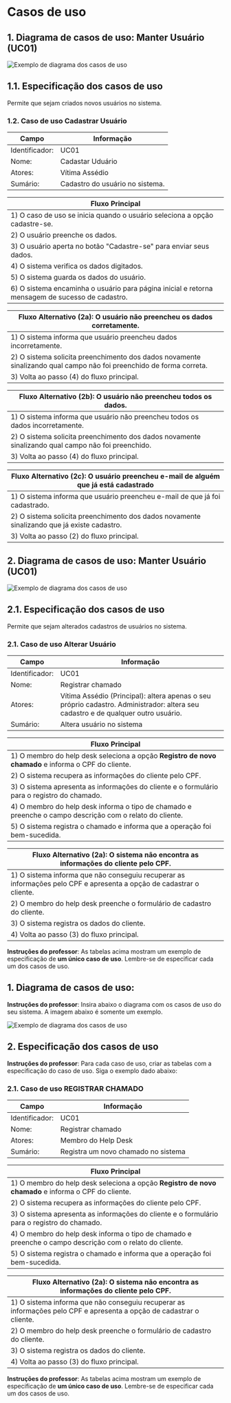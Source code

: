 # Casos de uso

## 1. Diagrama de casos de uso: Manter Usuário (UC01)

![Exemplo de diagrama dos casos de uso](exemplo-casos-uso.png)

## 1.1. Especificação dos casos de uso

Permite que sejam criados novos usuários no sistema.

### 1.2. Caso de uso **Cadastrar Usuário**

| Campo          | Informação        |
|---|---|
| Identificador: | UC01              |
| Nome:          | Cadastar Uduário |
| Atores:        | Vítima Assédio |
| Sumário:       | Cadastro do usuário no sistema. |

| Fluxo Principal |
|---|
| 1) O caso de uso se inicia quando o usuário seleciona a opção cadastre-se.|
| 2) O usuário preenche os dados.                 |
| 3) O usuário aperta no botão "Cadastre-se" para enviar seus dados. |
| 4) O sistema verifica os dados digitados. |
| 5) O sistema guarda os dados do usuário. |
| 6) O sistema encaminha o usuário para página inicial e retorna mensagem de sucesso de cadastro. |


| Fluxo Alternativo (2a): O usuário não preencheu os dados corretamente. |
|---|
| 1) O sistema informa que usuário preencheu dados incorretamente. |
| 2) O sistema solicita preenchimento dos dados novamente sinalizando qual campo não foi preenchido de forma correta. |
| 3) Volta ao passo (4) do fluxo principal. |

| Fluxo Alternativo (2b): O usuário não preencheu todos os dados. |
|---|
| 1) O sistema informa que usuário não preencheu todos os dados incorretamente. |
| 2) O sistema solicita preenchimento dos dados novamente sinalizando qual campo não foi preenchido. |
| 3) Volta ao passo (4) do fluxo principal. |

| Fluxo Alternativo (2c): O usuário preencheu e-mail de alguém que já está cadastrado |
|---|
| 1) O sistema informa que usuário preencheu e-mail de que já foi cadastrado. |
| 2) O sistema solicita preenchimento dos dados novamente sinalizando que já existe cadastro. |
| 3) Volta ao passo (2) do fluxo principal. |


## 2. Diagrama de casos de uso: Manter Usuário (UC01)

![Exemplo de diagrama dos casos de uso](exemplo-casos-uso.png)

## 2.1. Especificação dos casos de uso

Permite que sejam alterados cadastros de usuários no sistema.

### 2.1. Caso de uso **Alterar Usuário**

| Campo          | Informação        |
|---|---|
| Identificador: | UC01              |
| Nome:          | Registrar chamado |
| Atores:        | Vítima Assédio (Principal): altera apenas o seu próprio cadastro. Administrador: altera seu cadastro e de qualquer outro usuário. |
| Sumário:       | Altera usuário no sistema |

| Fluxo Principal |
|---|
| 1) O membro do help desk seleciona a opção **Registro de novo chamado** e informa o CPF do cliente. |
| 2) O sistema recupera as informações do cliente pelo CPF.                   |
| 3) O sistema apresenta as informações do cliente e o formulário para o registro do chamado. |
| 4) O membro do help desk informa o tipo de chamado e preenche o campo descrição com o relato do cliente. |
| 5) O sistema registra o chamado e informa que a operação foi bem-sucedida. |

| Fluxo Alternativo (2a): O sistema não encontra as informações do cliente pelo CPF. |
|---|
| 1) O sistema informa que não conseguiu recuperar as informações pelo CPF e apresenta a opção de cadastrar o cliente. |
| 2) O membro do help desk preenche o formulário de cadastro do cliente. |
| 3) O sistema registra os dados do cliente. |
| 4) Volta ao passo (3) do fluxo principal. |

**Instruções do professor**: As tabelas acima mostram um exemplo de especificação de **um único caso de uso**. Lembre-se de especificar cada um dos casos de uso.

## 1. Diagrama de casos de uso:

**Instruções do professor**: Insira abaixo o diagrama com os casos de uso do seu sistema. A imagem abaixo é somente um exemplo.

![Exemplo de diagrama dos casos de uso](exemplo-casos-uso.png)

## 2. Especificação dos casos de uso

**Instruções do professor**: Para cada caso de uso, criar as tabelas com a especificação do caso de uso. Siga o exemplo dado abaixo:

### 2.1. Caso de uso **REGISTRAR CHAMADO**

| Campo          | Informação        |
|---|---|
| Identificador: | UC01              |
| Nome:          | Registrar chamado |
| Atores:        | Membro do Help Desk |
| Sumário:       | Registra um novo chamado no sistema |

| Fluxo Principal |
|---|
| 1) O membro do help desk seleciona a opção **Registro de novo chamado** e informa o CPF do cliente. |
| 2) O sistema recupera as informações do cliente pelo CPF.                   |
| 3) O sistema apresenta as informações do cliente e o formulário para o registro do chamado. |
| 4) O membro do help desk informa o tipo de chamado e preenche o campo descrição com o relato do cliente. |
| 5) O sistema registra o chamado e informa que a operação foi bem-sucedida. |

| Fluxo Alternativo (2a): O sistema não encontra as informações do cliente pelo CPF. |
|---|
| 1) O sistema informa que não conseguiu recuperar as informações pelo CPF e apresenta a opção de cadastrar o cliente. |
| 2) O membro do help desk preenche o formulário de cadastro do cliente. |
| 3) O sistema registra os dados do cliente. |
| 4) Volta ao passo (3) do fluxo principal. |

**Instruções do professor**: As tabelas acima mostram um exemplo de especificação de **um único caso de uso**. Lembre-se de especificar cada um dos casos de uso.


